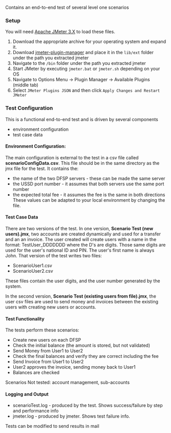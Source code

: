 Contains an end-to-end test of several level one scenarios

### Setup

You will need [Apache JMeter 3.X](http://jmeter.apache.org/download_jmeter.cgi) to load these files.

1.  Download the appropriate archive for your operating system and expand it.
2.   Download [jmeter-plugin-manager](https://jmeter-plugins.org/get/) and place it in the `lib/ext` folder under the path you extracted jmeter
3.  Navigate to the `/bin` folder under the path you extracted jmeter
4.  Start JMeter by executing `jmeter.bat` or `jmeter.sh` depending on your OS
5.  Navigate to Options Menu -> Plugin Manager -> Available Plugins (middle tab)
6.  Select `JMeter Plugins JSON` and then click `Apply Changes and Restart JMeter`

### Test Configuration

This is a functional end-to-end test and is driven by several components
- environment configuration
- test case data

#### Environment Configuration:
The main configuration is external to the test in a csv file called **scenarioConfigData.csv**. This file should be in the same directory as the jmx file for the test. It contains the: 
* the name of the two DFSP servers - these can be made the same server
* the USSD port number - it assumes that both servers use the same port number
* the expected total fee - it assumes the fee is the same in both directions
These values can be adapted to your local environment by changing the file.

#### Test Case Data
There are two versions of the test. In one version, **Scenario Test (new users).jmx**, two accounts are created dynamically and used for a transfer and an an invoice. The user created will create users with a name in the format: TestUser_DDDDDDD where the D's are digits. Those same digits are used for the user's national ID and PIN. The user's first name is always John. That version of the test writes two files: 
* ScenarioUser1.csv
* ScenarioUser2.csv

These files contain the user digits, and the user number generated by the system. 

In the second version, **Scenario Test (existing users from file).jmx**, the user csv files are used to send money and invoices between the existing users with creating new users or accounts.

#### Test Functionality
The tests perform these scenarios:
* Create new users on each DFSP
* Check the initial balance (the amount is stored, but not validated)
* Send Money from User1 to User2
* Check the final balances and verify they are correct including the fee
* Send Invoice from User1 to User2
* User2 approves the invoice, sending money back to User1
* Balances are checked

Scenarios Not tested: account management, sub-accounts

#### Logging and Output
* scenarioTest.log - produced by the test. Shows success/failure by step and performance info
* jmeter.log - produced by jmeter. Shows test failure info.

Tests can be modified to send results in mail
